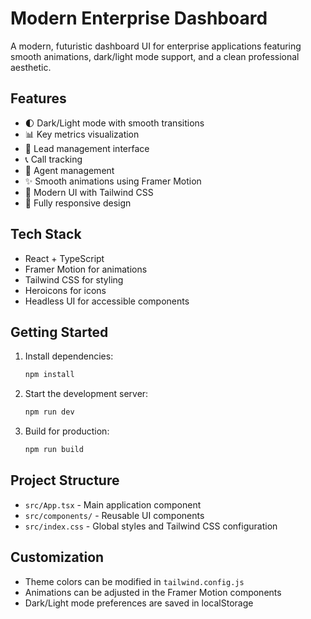 # Modern Enterprise Dashboard

A modern, futuristic dashboard UI for enterprise applications featuring smooth animations, dark/light mode support, and a clean professional aesthetic.

## Features

- 🌓 Dark/Light mode with smooth transitions
- 📊 Key metrics visualization
- 👥 Lead management interface
- 📞 Call tracking
- 🎯 Agent management
- ✨ Smooth animations using Framer Motion
- 🎨 Modern UI with Tailwind CSS
- 📱 Fully responsive design

## Tech Stack

- React + TypeScript
- Framer Motion for animations
- Tailwind CSS for styling
- Heroicons for icons
- Headless UI for accessible components

## Getting Started

1. Install dependencies:
   ```bash
   npm install
   ```

2. Start the development server:
   ```bash
   npm run dev
   ```

3. Build for production:
   ```bash
   npm run build
   ```

## Project Structure

- `src/App.tsx` - Main application component
- `src/components/` - Reusable UI components
- `src/index.css` - Global styles and Tailwind CSS configuration

## Customization

- Theme colors can be modified in `tailwind.config.js`
- Animations can be adjusted in the Framer Motion components
- Dark/Light mode preferences are saved in localStorage
